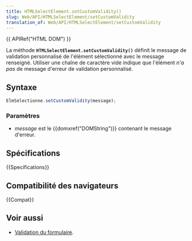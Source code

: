```yaml
---
title: HTMLSelectElement.setCustomValidity()
slug: Web/API/HTMLSelectElement/setCustomValidity
translation_of: Web/API/HTMLSelectElement/setCustomValidity
---
```


{{ APIRef("HTML DOM") }}

La méthode **`HTMLSelectElement.setCustomValidity()`** définit le message de validation personnalisé de l'élément sélectionné avec le message renseigné. Utiliser une chaîne de caractère vide indique que l'élément _n'a pas_ de message d'erreur de validation personnalisé.

## Syntaxe

```js
ElmSelectionne.setCustomValidity(message);
```

### Paramètres

- _message_ est le {{domxref("DOMString")}} contenant le message d'erreur.

## Spécifications

{{Specifications}}

## Compatibilité des navigateurs

{{Compat}}

## Voir aussi

- [Validation du formulaire](/fr/docs/Web/Guide/HTML/HTML5/Constraint_validation).
